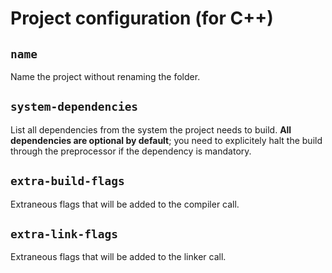 # Project configuration (for C++)

## `name`

Name the project without renaming the folder.

## `system-dependencies`

List all dependencies from the system the project needs to build. **All dependencies are
optional by default**; you need to explicitely halt the build through the preprocessor if
the dependency is mandatory.

## `extra-build-flags`

Extraneous flags that will be added to the compiler call.

## `extra-link-flags`

Extraneous flags that will be added to the linker call.
